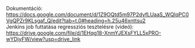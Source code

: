 Dokumentáció: https://docs.google.com/document/d/1Z9OQtd5m97P2dyfLUaaS_WQIqPC0VgQPZr9KLsgaf_Q/edit?tab=t.0#heading=h.25u46xnttsu2   </br>
Jenkins job futtatása regressziós tesztelésre (videó): https://drive.google.com/file/d/1EHqg18-XnmYJEXsFYLL5xPRO-wYDjyFW/view?usp=drive_link
